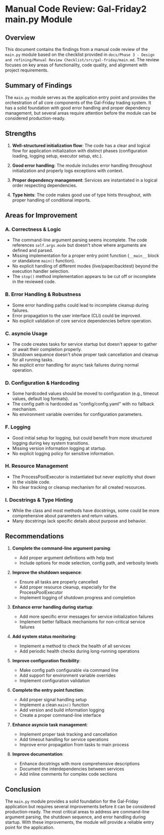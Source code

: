 # Manual Code Review: Gal-Friday2 main.py Module

## Overview
This document contains the findings from a manual code review of the `main.py` module based on the checklist provided in `docs/Phase 3 - Design and refining/Manual Review Checklist/src/gal-friday/main.md`. The review focuses on key areas of functionality, code quality, and alignment with project requirements.

## Summary of Findings
The `main.py` module serves as the application entry point and provides the orchestration of all core components of the Gal-Friday trading system. It has a solid foundation with good error handling and proper dependency management, but several areas require attention before the module can be considered production-ready.

## Strengths

1. **Well-structured initialization flow**: The code has a clear and logical flow for application initialization with distinct phases (configuration loading, logging setup, executor setup, etc.).

2. **Good error handling**: The module includes error handling throughout initialization and properly logs exceptions with context.

3. **Proper dependency management**: Services are instantiated in a logical order respecting dependencies.

4. **Type hints**: The code makes good use of type hints throughout, with proper handling of conditional imports.

## Areas for Improvement

### A. Correctness & Logic

- The command-line argument parsing seems incomplete. The code references `self.args.mode` but doesn't show where arguments are defined and parsed.
- Missing implementation for a proper entry point function (`__main__` block or standalone `main()` function).
- No explicit handling of different modes (live/paper/backtest) beyond the execution handler selection.
- The `stop()` method implementation appears to be cut off or incomplete in the reviewed code.

### B. Error Handling & Robustness

- Some error handling paths could lead to incomplete cleanup during failures.
- Error propagation to the user interface (CLI) could be improved.
- No explicit validation of core service dependencies before operation.

### C. asyncio Usage

- The code creates tasks for service startup but doesn't appear to gather or await their completion properly.
- Shutdown sequence doesn't show proper task cancellation and cleanup for all running tasks.
- No explicit error handling for async task failures during normal operation.

### D. Configuration & Hardcoding

- Some hardcoded values should be moved to configuration (e.g., timeout values, default log formats).
- The config path is hardcoded as "config/config.yaml" with no fallback mechanism.
- No environment variable overrides for configuration parameters.

### F. Logging

- Good initial setup for logging, but could benefit from more structured logging during key system transitions.
- Missing version information logging at startup.
- No explicit logging policy for sensitive information.

### H. Resource Management

- The ProcessPoolExecutor is instantiated but never explicitly shut down in the visible code.
- No clear tracking or cleanup mechanism for all created resources.

### I. Docstrings & Type Hinting

- While the class and most methods have docstrings, some could be more comprehensive about parameters and return values.
- Many docstrings lack specific details about purpose and behavior.

## Recommendations

1. **Complete the command-line argument parsing**:
   - Add proper argument definitions with help text
   - Include options for mode selection, config path, and verbosity levels

2. **Improve the shutdown sequence**:
   - Ensure all tasks are properly cancelled
   - Add proper resource cleanup, especially for the ProcessPoolExecutor
   - Implement logging of shutdown progress and completion

3. **Enhance error handling during startup**:
   - Add more specific error messages for service initialization failures
   - Implement better fallback mechanisms for non-critical service failures

4. **Add system status monitoring**:
   - Implement a method to check the health of all services
   - Add periodic health checks during long-running operations

5. **Improve configuration flexibility**:
   - Make config path configurable via command line
   - Add support for environment variable overrides
   - Implement configuration validation

6. **Complete the entry point function**:
   - Add proper signal handling setup
   - Implement a clean `main()` function
   - Add version and build information logging
   - Create a proper command-line interface

7. **Enhance asyncio task management**:
   - Implement proper task tracking and cancellation
   - Add timeout handling for service operations
   - Improve error propagation from tasks to main process

8. **Improve documentation**:
   - Enhance docstrings with more comprehensive descriptions
   - Document the interdependencies between services
   - Add inline comments for complex code sections

## Conclusion
The `main.py` module provides a solid foundation for the Gal-Friday application but requires several improvements before it can be considered production-ready. The most critical areas to address are command-line argument parsing, the shutdown sequence, and error handling during startup. With these improvements, the module will provide a reliable entry point for the application.
